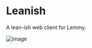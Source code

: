 # Leanish

A lean-ish web client for Lemmy.

![image](https://github.com/NatoBoram/Leanish/assets/10495562/78d2f275-2aff-4a46-81cd-f2602bb22457)
